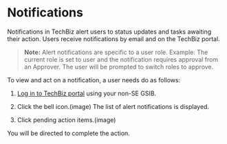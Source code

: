 # Notifications

Notifications in TechBiz alert users to status updates and tasks awaiting their action. Users receive notifications by email and on the TechBiz portal.

>**Note:** Alert notifications are specific to a user role. Example: The current role is set to user and the notification requires approval from an Approver. The user will be prompted to switch roles to approve.

To view and act on a notification, a user needs do as follows:

1. [Log in to TechBiz portal](log-in-to-TechBiz-portal) using your non-SE GSIB.

2. Click the bell icon.(image)
The list of alert notifications is displayed.

3. Click pending action items.(image)

You will be directed to complete the action.


